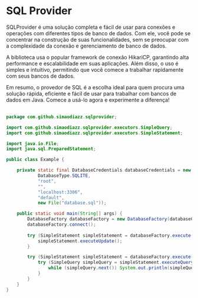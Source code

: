 # SQL Provider

SQLProvider é uma solução completa e fácil de usar para conexões e operações com diferentes tipos de banco de dados. 
Com ele, você pode se concentrar na construção de suas funcionalidades, sem se preocupar com a complexidade da conexão e gerenciamento de banco de dados.

A biblioteca usa o popular framework de conexão HikariCP, garantindo alta performance e escalabilidade em suas aplicações. 
Além disso, o uso é simples e intuitivo, permitindo que você comece a trabalhar rapidamente com seus bancos de dados.

Em resumo, o provedor de SQL é a escolha ideal para quem procura uma solução rápida, eficiente e fácil de usar para trabalhar com bancos de dados em Java. 
Comece a usá-lo agora e experimente a diferença!
<br><br>
```java
package com.github.simaodiazz.sqlprovider;

import com.github.simaodiazz.sqlprovider.executors.SimpleQuery;
import com.github.simaodiazz.sqlprovider.executors.SimpleStatement;

import java.io.File;
import java.sql.PreparedStatement;

public class Example {

    private static final DatabaseCredentials databaseCredentials = new DatabaseCredentials(
            DatabaseType.SQLITE,
            "root",
            "",
            "localhost:3306",
            "default",
            new File("database.sql"));

    public static void main(String[] args) {
        DatabaseFactory databaseFactory = new DatabaseFactory(databaseCredentials);
        databaseFactory.connect();
        
        try (SimpleStatement simpleStatement = databaseFactory.execute("CREATE TABLE IF NOT EXISTS test (playerName VARCHAR(16) NOT NULL)")) {
            simpleStatement.executeUpdate();
        }

        try (SimpleStatement simpleStatement = databaseFactory.execute("SELECT * FROM test")) {
            try (SimpleQuery simpleQuery = simpleStatement.executeQuery()) {
                while (simpleQuery.next()) System.out.println(simpleQuery.getString("playerName"));
            }
        }
    }
}
```
